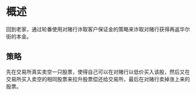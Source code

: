 # 概述
回到老家，通过轮番使用对赌行诈取客户保证金的策略来诈取对赌行获得再返华尔街的本金。

## 策略
先在交易所真实卖空一只股票，使得自己可以在对赌行以低价买入该股，然后又在交易所买入卖空的相同股票来拉升股票偿还给交易所，最后在对赌行卖掉涨上来的股票。
